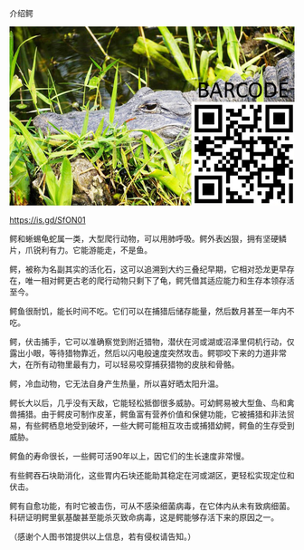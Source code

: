 介绍鳄


![介绍鳄](https://github.com/ywangnccu/ywang/blob/main/images/ALLIGATOR.jpg)

https://is.gd/SfON01

鳄和蜥蜴龟蛇属一类，大型爬行动物，可以用肺呼吸。鳄外表凶狠，拥有坚硬鳞片，爪锐利有力。它能游能走，不是鱼。

鳄，被称为名副其实的活化石，这可以追溯到大约三叠纪早期，它相对恐龙更早存在，唯一相对鳄更古老的爬行动物只剩下了龟，鳄凭借其适应能力和生存本领存活至今。

鳄鱼很耐饥，能长时间不吃。它们可以在捕猎后储存能量，然后数月甚至一年内不吃。

鳄，伏击捕手，它可以准确察觉到附近猎物，潜伏在河或湖或沼泽里伺机行动，仅露出小眼，等待猎物靠近，然后以闪电般速度突然攻击。鳄鄂咬下来的力道非常大，在所有动物里最有力，可以轻易咬穿捕获猎物的皮肤和骨骼。

鳄，冷血动物，它无法自身产生热量，所以喜好晒太阳升温。

鳄长大以后，几乎没有天敌，它能轻松抵御很多威胁。可幼鳄易被大型鱼、鸟和禽兽捕猎。由于鳄皮可制作皮革，鳄鱼富有营养价值和保健功能，它被捕猎和非法贸易，有些鳄栖息地受到破坏，一些大鳄可能相互攻击或捕猎幼鳄，鳄鱼的生存受到威胁。

鳄鱼的寿命很长，一些鳄可活90年以上，因它们的生长速度非常慢。

有些鳄吞石块助消化，这些胃内石块还能助其稳定在河或湖区，更轻松实现定位和伏击。

鳄有自愈功能，有时它被击伤，可从不感染细菌病毒，在它体内从未有致病细菌。科研证明鳄里氨基酸甚至能杀灭致命病毒，这是鳄能够存活下来的原因之一。


（感谢个人图书馆提供以上信息，若有侵权请告知。）
